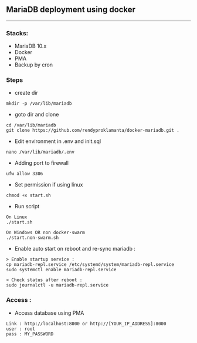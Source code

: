 ## MariaDB deployment using docker
<hr>

### Stacks:
- MariaDB 10.x
- Docker
- PMA
- Backup by cron

### Steps
- create dir
```
mkdir -p /var/lib/mariadb
```

- goto dir and clone
```
cd /var/lib/mariadb
git clone https://github.com/rendyproklamanta/docker-mariadb.git .
```

- Edit environment in .env and init.sql
```
nano /var/lib/mariadb/.env
```

- Adding port to firewall
```
ufw allow 3306
```

- Set permission if using linux
```
chmod +x start.sh
```

- Run script
```
On Linux
./start.sh

On Windows OR non docker-swarm
./start.non-swarm.sh
```

- Enable auto start on reboot and re-sync mariadb :
```
> Enable startup service :
cp mariadb-repl.service /etc/systemd/system/mariadb-repl.service
sudo systemctl enable mariadb-repl.service

> Check status after reboot :
sudo journalctl -u mariadb-repl.service
```

### Access :
- Access database using PMA
```
Link : http://localhost:8000 or http://[YOUR_IP_ADDRESS]:8000
user : root
pass : MY_PASSWORD
```